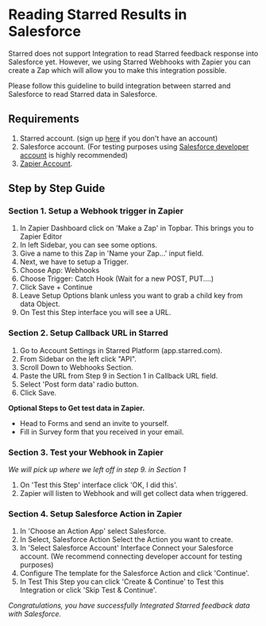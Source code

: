 # Reading Starred Results in Salesforce
Starred does not support Integration to read Starred feedback response into Salesforce yet. However, we using Starred Webhooks with Zapier you can create a Zap which will allow you to make this integration possible.

Please follow this guideline to build integration between starred and Salesforce to read Starred data in Salesforce.

## Requirements
1. Starred account. (sign up [here](https://app.starred.com/en/registration/register) if you don't have an account)
2. Salesforce account. (For testing purposes using [Salesforce developer account](https://developer.salesforce.com/signup?d=70130000000td6N) is highly recommended)
3. [Zapier Account](https://zapier.com/sign-up).

## Step by Step Guide

### Section 1. Setup a Webhook trigger in Zapier
1. In Zapier Dashboard click on 'Make a Zap' in Topbar. This brings you to Zapier Editor
2. In left Sidebar, you can see some options.
3. Give a name to this Zap in 'Name your Zap...' input field.
4. Next, we have to setup a Trigger.
5. Choose App: Webhooks
6. Choose Trigger: Catch Hook (Wait for a new POST, PUT....)
7. Click Save + Continue
8. Leave Setup Options blank unless you want to grab a child key from data Object.
9. On Test this Step interface you will see a URL.


### Section 2. Setup Callback URL in Starred

1. Go to Account Settings in Starred Platform (app.starred.com).
2. From Sidebar on the left click "API".
3. Scroll Down to Webhooks Section.
4. Paste the URL from Step 9 in Section 1 in Callback URL field.
5. Select 'Post form data' radio button.
6. Click Save.


**Optional Steps to Get test data in Zapier.**
* Head to Forms and send an invite to yourself.
* Fill in Survey form that you received in your email.

### Section 3. Test your Webhook in Zapier
_We will pick up where we left off in step 9. in Section 1_

1. On 'Test this Step' interface click 'OK, I did this'.
2. Zapier will listen to Webhook and will get collect data when triggered.

### Section 4. Setup Salesforce Action in Zapier
1. In 'Choose an Action App' select Salesforce.
2. In Select, Salesforce Action Select the Action you want to create.
3. In 'Select Salesforce Account' Interface Connect your Salesforce account. (We recommend connecting developer account for testing purposes)
4. Configure The template for the Salesforce Action and click 'Continue'.
5. In Test This Step you can click 'Create & Continue' to Test this Integration or click 'Skip Test & Continue'.

_Congratulations, you have successfully Integrated Starred feedback data with Salesforce._
